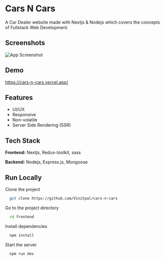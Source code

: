 # Cars N Cars

A Car Dealer website made with Nextjs & Nodejs which covers the concepts of Fullstack Web Development.

## Screenshots

![App Screenshot](https://cdn.discordapp.com/attachments/753151975570276352/1179491411834450010/screencapture-cars-n-cars-vercel-app.png)

## Demo

https://cars-n-cars.vercel.app/

## Features

- UI/UX
- Responsive
- Non-volatile
- Server Side Rendering (SSR)

## Tech Stack

**Frontend:** Nextjs, Redux-toolkit, sass

**Backend:** Nodejs, Express.js, Mongoose

## Run Locally

Clone the project

```bash
  git clone https://github.com/Vinitpal/cars-n-cars
```

Go to the project directory

```bash
  cd frontend
```

Install dependencies

```bash
  npm install
```

Start the server

```bash
  npm run dev
```

